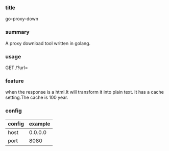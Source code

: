 ### title
go-proxy-down
### summary
A proxy download tool written in golang.
### usage
GET /?url=<your download url>
### feature
when the response is a html.It will transform it into plain text.
It has a cache setting.The cache is 100 year.
### config
|config|example|
|-|-|
|host|0.0.0.0|
|port|8080|